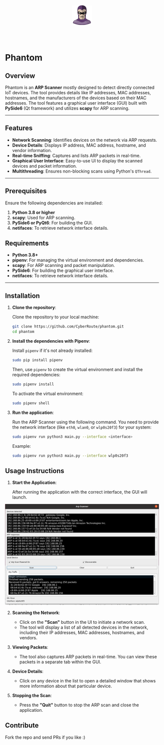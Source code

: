 <p align="center">
  <img alt="Phantom" src="https://raw.githubusercontent.com/CyberRoute/phantom/main/images/phantom_logo.png"/>
  <p align="center">
  </p>
</p>
<br/><br/>

# Phantom

## Overview
Phantom is an **ARP Scanner** mostly designed to detect directly connected IoT devices. The tool provides details like IP addresses, MAC addresses, hostnames, and the manufacturers of the devices based on their MAC addresses.
The tool features a graphical user interface (GUI) built with **PySide6** (Qt framework) and utilizes **scapy** for ARP scanning.

---

## Features
- **Network Scanning**: Identifies devices on the network via ARP requests.
- **Device Details**: Displays IP address, MAC address, hostname, and vendor information.
- **Real-time Sniffing**: Captures and lists ARP packets in real-time.
- **Graphical User Interface**: Easy-to-use UI to display the scanned devices and packet information.
- **Multithreading**: Ensures non-blocking scans using Python's `QThread`.

---

## Prerequisites

Ensure the following dependencies are installed:

1. **Python 3.8 or higher**
2. **scapy**: Used for ARP scanning.
3. **PySide6 or PyQt6**: For building the GUI.
4. **netifaces**: To retrieve network interface details.

## Requirements

- **Python 3.8+**
- **pipenv**: For managing the virtual environment and dependencies.
- **scapy**: For ARP scanning and packet manipulation.
- **PySide6**: For building the graphical user interface.
- **netifaces**: To retrieve network interface details.

---

## Installation

1. **Clone the repository**:

    Clone the repository to your local machine:

    ```bash
    git clone https://github.com/CyberRoute/phantom.git
    cd phantom
    ```

2. **Install the dependencies with Pipenv**:

    Install `pipenv` if it's not already installed:

    ```bash
    sudo pip install pipenv
    ```

    Then, use `pipenv` to create the virtual environment and install the required dependencies:

    ```bash
    sudo pipenv install
    ```

    To activate the virtual environment:

    ```bash
    sudo pipenv shell
    ```

3. **Run the application**:

    Run the ARP Scanner using the following command. You need to provide the network interface (like `eth0`, `wlan0`, or `wlp0s20f3`) for your system:

    ```bash
    sudo pipenv run python3 main.py --interface <interface>
    ```

    Example:
    ```bash
    sudo pipenv run python3 main.py --interface wlp0s20f3
    ```

## Usage Instructions

1. **Start the Application**:

    After running the application with the correct interface, the GUI will launch.

<div align="center">
    <img src="/images/phantom.png" width="800px"</img>
</div>

2. **Scanning the Network**:

    - Click on the **"Scan"** button in the UI to initiate a network scan.
    - The tool will display a list of all detected devices in the network, including their IP addresses, MAC addresses, hostnames, and vendors.

3. **Viewing Packets**:

    - The tool also captures ARP packets in real-time. You can view these packets in a separate tab within the GUI.

4. **Device Details**:

    - Click on any device in the list to open a detailed window that shows more information about that particular device.

5. **Stopping the Scan**:

    - Press the **"Quit"** button to stop the ARP scan and close the application.

## Contribute
Fork the repo and send PRs if you like :)

